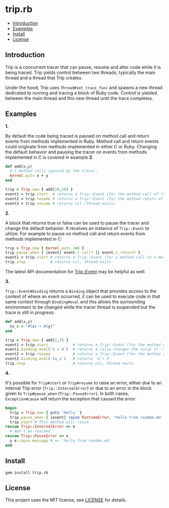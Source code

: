 # trip.rb

* [Introduction](#introduction)
* [Examples](#examples)
* [Install](#install)
* [License](#license)

## <a id='introduction'>Introduction</a>

Trip is a concurrent tracer that can pause, resume and alter code while it is
being traced. Trip yields control between two threads, typically the main thread
and a thread that Trip creates.

Under the hood, Trip uses `Thread#set_trace_func` and spawns a new thread
dedicated to running and tracing a block of Ruby code. Control is yielded
between the main thread and this new thread until the trace completes.

## <a id='examples'>Examples</a>

__1.__

By default the code being traced is paused on method call and return events
from methods implemented in Ruby. Method call and return events could originate
from methods implemented in either C or Ruby. Changing the default behavior and
pausing the tracer on events from methods implemented in C is covered in
example **2**.

```ruby
def add(x,y)
  # C method calls ignored by the tracer:
  Kernel.puts x + y
end

trip = Trip.new { add(20,50) }
event1 = trip.start  # returns a Trip::Event (for the method call of "#add")
event2 = trip.resume # returns a Trip::Event (for the method return of "#add")
event3 = trip.resume # returns nil (thread exits)
```

__2.__

A block that returns true or false can be used to pause the tracer and
change the default behavior. It receives an instance of `Trip::Event` to
utilize. For example to pause on method call and return events from methods
implemented in C:

```ruby
trip = Trip.new { Kernel.puts 1+6 }
trip.pause_when { |event| event.c_call? || event.c_return? }
event1 = trip.start # returns a Trip::Event (for a method call to a method implemented in C)
trip.stop           # returns nil, thread exits
```

The latest API documentation for [Trip::Event](https://rubydoc.info/github/0x1eef/trip.rb/Trip/Event) may be helpful as well.

__3.__

`Trip::Event#binding` returns a `Binding` object that provides access to the context
of where an event occurred, it can be used to execute code in that same context
through `Binding#eval` and this allows the surrounding environment to be changed
while the tracer thread is suspended but the trace is still in progress:

```ruby
def add(x,y)
  to_s = "#{x} + #{y}"
end

trip = Trip.new { add(2,3) }
event1 = trip.start           # returns a Trip::Event (for the method call of add)
event1.binding.eval('x = 4')  # returns 4 (also changes the value of 'x')
event2 = trip.resume          # returns a Trip::Event (for the method return of add)
event2.binding.eval('to_s')   # returns '4 + 3'
trip.stop                     # returns nil, thread exits
```

__4.__

It's possible for `Trip#start` or `Trip#resume` to raise an error, either due
to an internal Trip error (`Trip::InternalError`) or due to an error in the
block given to `Trip#pause_when` (`Trip::PauseError`). In both cases,
`Exception#cause` will return the exception that caused the error:

```ruby
begin
  trip = Trip.new { puts 'Hello' }
  trip.pause_when { |event| raise RuntimeError, 'hello from readme.md' }
  trip.start # This method will raise
rescue Trip::InternalError => e
  # Won't be reached
rescue Trip::PauseError => e
  p e.cause.message # => 'hello from readme.md'
end
```

## <a id='install'>Install</a>

    gem install trip.rb

## <a id='license'>License</a>

This project uses the MIT license, see [LICENSE](./LICENSE.txt) for details.
